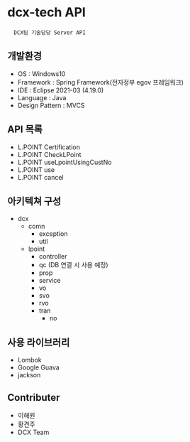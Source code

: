 # dcx-tech API
```
  DCX팀 기술담당 Server API
```

## 개발환경
* OS : Windows10
* Framework : Spring Framework(전자정부 egov 프레임워크)
* IDE : Eclipse 2021-03 (4.19.0)
* Language : Java
* Design Pattern : MVCS

## API 목록
* L.POINT Certification
* L.POINT CheckLPoint
* L.POINT useLpointUsingCustNo
* L.POINT use
* L.POINT cancel

## 아키텍쳐 구성
+ dcx
  + comn
    + exception
    + util
  + lpoint
    + controller
    + qc (DB 연결 시 사용 예정)
    + prop
    + service
    + vo
    + svo
    + rvo
    + tran
      * no 

## 사용 라이브러리
* Lombok
* Google Guava
* jackson

## Contributer
* 이해원
* 황견주
* DCX Team
